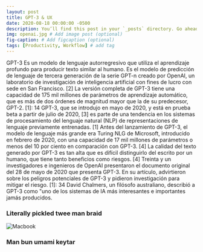 ```yaml
---
layout: post
title: GPT-3 & UX
date: 2020-08-18 00:00:00 -0500
description: You’ll find this post in your `_posts` directory. Go ahead and edit it and re-build the site to see your changes. # Add post description (optional)
img: openai.jpg # Add image post (optional)
fig-caption: # Add figcaption (optional)
tags: [Productivity, Workflow] # add tag
---
```


GPT-3 Es un modelo de lenguaje autorregresivo que utiliza el aprendizaje profundo para producir texto similar al humano. Es el modelo de predicción de lenguaje de tercera generación de la serie GPT-n creado por OpenAI, un laboratorio de investigación de inteligencia artificial con fines de lucro con sede en San Francisco. [2] La versión completa de GPT-3 tiene una capacidad de 175 mil millones de parámetros de aprendizaje automático, que es más de dos órdenes de magnitud mayor que la de su predecesor, GPT-2. [1]: 14 GPT-3, que se introdujo en mayo de 2020, y está en prueba beta a partir de julio de 2020, [3] es parte de una tendencia en los sistemas de procesamiento del lenguaje natural (NLP) de representaciones de lenguaje previamente entrenadas. [1] Antes del lanzamiento de GPT-3, el modelo de lenguaje más grande era Turing NLG de Microsoft, introducido en febrero de 2020, con una capacidad de 17 mil millones de parámetros o menos del 10 por ciento en comparación con GPT-3. [4]
La calidad del texto generado por GPT-3 es tan alta que es difícil distinguirlo del escrito por un humano, que tiene tanto beneficios como riesgos. [4] Treinta y un investigadores e ingenieros de OpenAI presentaron el documento original del 28 de mayo de 2020 que presenta GPT-3. En su artículo, advirtieron sobre los peligros potenciales de GPT-3 y pidieron investigación para mitigar el riesgo. [1]: 34 David Chalmers, un filósofo australiano, describió a GPT-3 como "uno de los sistemas de IA más interesantes e importantes jamás producidos.

###  Literally pickled twee man braid

![Macbook]({{site.baseurl}}/assets/img/mac.jpg)


### Man bun umami keytar

